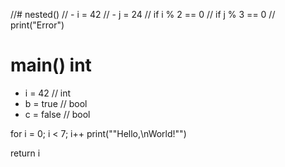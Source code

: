 //# nested()
//  - i = 42
//  - j = 24
//  if i % 2 == 0
//    if j % 3 == 0
//      print("Error")

# main() int
  - i = 42   // int
  - b = true // bool
  - c = false // bool

  for i = 0; i < 7; i++
    print("\"Hello,\nWorld!\"")

  return i
